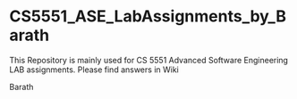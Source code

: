 # CS5551_ASE_LabAssignments_by_Barath
This Repository is mainly used for CS 5551 Advanced Software Engineering LAB assignments.
Please find answers in Wiki

Barath
